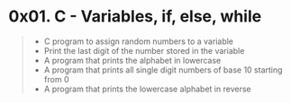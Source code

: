 # **0x01. C - Variables, if, else, while**
> * C program to assign random numbers to a variable
> * Print the last digit of the number stored in the variable
> * A program that prints the alphabet in lowercase
> * A program that prints all single digit numbers of base 10 starting from 0
> * A program that prints the lowercase alphabet in reverse
